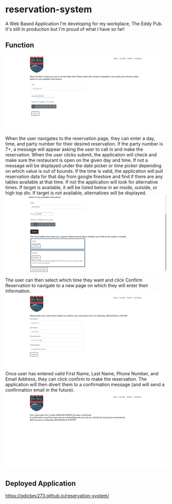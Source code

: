 # reservation-system

A Web Based Application I'm developing for my workplace, The Eddy Pub. It's still in production but I'm proud of what I have so far! 

## Function
![Index](/images/reservation-system-index.png)

When the user navigates to the reservation page, they can enter a day, time, and party number for their desired reservation. If the party number is 7+, 
a message will appear asking the user to call in and make the reservation. When the user clicks submit, the application will check and make sure the restaurant is open on the given
day and time. If not a message will be displayed under the date picker or time picker depending on which value is out of bounds. If the time is valid, the application will pull 
reservation data for that day from google firestore and find if there are any tables available at that time. If not the application will look for alternative times. If target is
available, it will be listed below in an inside, outside, or high top div. If target is not available, alternatives will be displayed. 
![Index Scroll](/images/reservation-system-index-scroll.png)

The user can then select which time they want and click Confirm Reservation to navigate to a new page on which they will enter their information. 
![Confirm Reservation](/images/confirm-reservation.png)
Once user has entered valid
First Name, Last Name, Phone Number, and Email Address, they can click confirm to make the reservation. The application will then divert them to a confirmation message (and will 
send a confirmation email in the future). 
![Confirmation](/images/confirmation.png)

## Deployed Application
https://gdickey273.github.io/reservation-system/